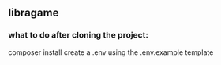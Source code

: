 ## libragame

### what to do after cloning the project:
composer install
create a .env using the .env.example template
